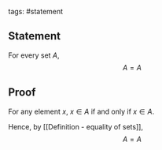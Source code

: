 tags: #statement 

## Statement

For every set $A$,
$$A = A$$
## Proof

For any element $x$,  $x \in A$ if and only if $x \in A$.

Hence, by [[Definition - equality of sets]],
$$A = A$$

